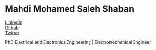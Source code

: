 # Mahdi Mohamed Saleh Shaban

[LinkedIn](https://www.linkedin.com/in/mahdi-shaban-85bb40189)  
[Github](https://github.com/MahdiShaban)  
[Twitter](https://twitter.com/mahdisha3ban)  

PhD Electrical and Electronics Engineering | Electromechanical Engineer
